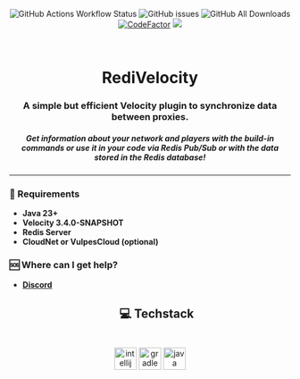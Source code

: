 <div align="center">

![GitHub Actions Workflow Status](https://img.shields.io/github/actions/workflow/status/byPixelTV/RediVelocity/gradle.yml?style=for-the-badge)
![GitHub issues](https://img.shields.io/github/issues-raw/byPixelTV/RediVelocity?style=for-the-badge)
![GitHub All Downloads](https://img.shields.io/github/downloads/byPixelTV/RediVelocity/total?style=for-the-badge)
<br>
[![CodeFactor](https://www.codefactor.io/repository/github/bypixeltv/redivelocity/badge)](https://www.codefactor.io/repository/github/bypixeltv/redivelocity)
![](https://sloc.xyz/github/byPixelTV/RediVelocity)

</div>

<br />

[//]: # (<- Header ->)
<h1 align="center">RediVelocity</h1>

<h3 align="center">A simple but efficient Velocity plugin to synchronize data between proxies.</h3>
<h5 align="center">Get information about your network and players with the build-in commands or use it in your code via Redis Pub/Sub or with the data stored in the Redis database!</h5>
<hr>

### 📑 Requirements

* **Java 23+**
* **Velocity 3.4.0-SNAPSHOT**
* **Redis Server**
* **CloudNet or VulpesCloud (optional)**

### 🆘 Where can I get help?

* **[Discord](https://bypixeltv.de)**
  <h2 align="center">💻 Techstack</h2>

###

<br clear="both">

<div align="center">
  <img src="https://cdn.jsdelivr.net/gh/devicons/devicon/icons/intellij/intellij-original.svg" height="40" alt="intellij logo"  />
  <img src="https://cdn.simpleicons.org/gradle/02303A" height="40" alt="gradle logo"  />
  <img src="https://cdn.jsdelivr.net/gh/devicons/devicon/icons/java/java-original.svg" height="40" alt="java logo"  />
</div>
